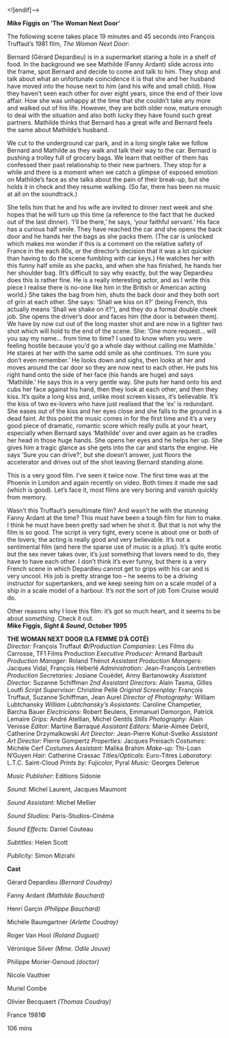 
<![endif]-->

**Mike Figgis on ‘The Woman Next Door’**

The following scene takes place 19 minutes and 45 seconds into François Truffaut’s 1981 film, _The Woman Next Door_:

Bernard (Gérard Depardieu) is in a supermarket staring a hole in a shelf of food. In the background we see Mathilde (Fanny Ardant) slide across into the frame, spot Bernard and decide to come and talk to him. They shop and talk about what an unfortunate coincidence it is that she and her husband have moved into the house next to him (and his wife and small child). How they haven’t seen each other for over eight years, since the end of their love affair. How she was unhappy at the time that she couldn’t take any more and walked out of his life. However, they are both older now, mature enough to deal with the situation and also both lucky they have found such great partners. Mathilde thinks that Bernard has a great wife and Bernard feels the same about Mathilde’s husband.

We cut to the underground car park, and in a long single take we follow Bernard and Mathilde as they walk and talk their way to the car. Bernard is pushing a trolley full of grocery bags. We learn that neither of them has confessed their past relationship to their new partners. They stop for a while and there is a moment when we catch a glimpse of exposed emotion on Mathilde’s face as she talks about the pain of their break-up, but she holds it in check and they resume walking. (So far, there has been no music at all on the soundtrack.)

She tells him that he and his wife are invited to dinner next week and she hopes that he will turn up this time (a reference to the fact that he ducked out of the last dinner). ‘I’ll be there,’ he says, ‘your faithful servant.’ His face has a curious half smile. They have reached the car and she opens the back door and he hands her the bags as she packs them. (The car is unlocked which makes me wonder if this is a comment on the relative safety of France in the each 80s, or the director’s decision that it was a lot quicker than having to do the scene fumbling with car keys.) He watches her with this funny half smile as she packs, and when she has finished, he hands her her shoulder bag. (It’s difficult to say why exactly, but the way Depardieu does this is rather fine. He is a really interesting actor, and as I write this piece I realise there is no-one like him in the British or American acting world.) She takes the bag from him, shuts the back door and they both sort of grin at each other. She says: ‘Shall we kiss on it?’ (being French, this actually means ‘Shall we shake on it?’), and they do a formal double cheek job. She opens the driver’s door and faces him (the door is between them). We have by now cut out of the long master shot and are now in a tighter two shot which will hold to the end of the scene. She: ‘One more request… will you say my name… from time to time? I used to know when you were feeling hostile because you’d go a whole day without calling me Mathilde.’ He stares at her with the same odd smile as she continues. ‘I’m sure you don’t even remember.’ He looks down and sighs, then looks at her and moves around the car door so they are now next to each other. He puts his right hand onto the side of her face (his hands are huge) and says ‘Mathilde.’ He says this in a very gentle way. She puts her hand onto his and cubs her face against his hand, then they look at each other, and then they kiss. It’s quite a long kiss and, unlike most screen kisses, it’s believable. It’s the kiss of two ex-lovers who have just realised that the ‘ex’ is redundant. She eases out of the kiss and her eyes close and she falls to the ground in a dead faint. At this point the music comes in for the first time and it’s a very good piece of dramatic, romantic score which really pulls at your heart, especially when Bernard says ‘Mathilde’ over and over again as he cradles her head in those huge hands. She opens her eyes and he helps her up. She gives him a tragic glance as she gets into the car and starts the engine. He says ‘Sure you can drive?’, but she doesn’t answer, just floors the accelerator and drives out of the shot leaving Bernard standing alone.

This is a very good film. I’ve seen it twice now. The first time was at the Phoenix in London and again recently on video. Both times it made me sad (which is good). Let’s face it, most films are very boring and vanish quickly from memory.

Wasn’t this Truffaut’s penultimate film? And wasn’t he with the stunning Fanny Ardant at the time? This must have been a tough film for him to make.  
I think he must have been pretty sad when he shot it. But that is not why the film is so good. The script is very tight, every scene is about one or both of the lovers; the acting is really good and very believable. It’s not a sentimental film (and here the sparse use of music is a plus). It’s quite erotic but the sex never takes over, it’s just something that lovers need to do, they have to have each other. I don’t think it’s ever funny, but there is a very French scene in which Depardieu cannot get to grips with his car and is very uncool. His job is pretty strange too – he seems to be a driving instructor for supertankers, and we keep seeing him on a scale model of a ship in a scale model of a harbour. It’s not the sort of job Tom Cruise would do.

Other reasons why I love this film: it’s got so much heart, and it seems to be about _something_. Check it out.<br>
**Mike Figgis, _Sight & Sound_, October 1995**<br>

**THE WOMAN NEXT DOOR (LA FEMME D’À COTÉ)**<br>
_Director:_ François Truffaut
_©/Production Companies:_ Les Films du Carrosse, TF1 Films Production
_Executive Producer:_ Armand Barbault
_Production Manager:_ Roland Thénot
_Assistant Production Managers:_ Jacques Vidal, François Héberlé
_Administration:_ Jean-François Lentretien
_Production Secretaries:_ Josiane Couëdel, Anny Bartanowsky
_Assistant Director:_ Suzanne Schiffman
_2nd Assistant Directors:_ Alain Tasma, Gilles Loutfi
_Script Supervisor:_ Christine Pellé
_Original Screenplay:_ François Truffaut, Suzanne Schiffman, Jean Aurel
_Director of Photography:_ William Lubtchansky
_William Lubtchansky’s Assistants:_ Caroline Champetier, Barcha Bauer
_Electricians:_ Robert Beulens, Emmanuel Demorgon, Patrick Lemaire
_Grips:_ André Atellian, Michel Gentils
_Stills Photography:_ Alain Venisse
_Editor:_ Martine Barraqué
_Assistant Editors:_ Marie-Aimée Debril, Catherine Drzymalkowski
_Art Director:_ Jean-Pierre Kohut-Svelko
_Assistant Art Director:_ Pierre Gompertz
_Properties:_ Jacques Preisach
_Costumes:_ Michèle Cerf
_Costumes Assistant:_ Malika Brahim
_Make-up:_ Thi-Loan N’Guyen
_Hair:_ Catherine Crassac
_Titles/Opticals:_ Euro-Titres
_Laboratory:_ L.T.C. Saint-Cloud
_Prints by:_ Fujicolor, Pyral
_Music:_ Georges Delerue

_Music Publisher:_ Editions Sidonie

_Sound:_ Michel Laurent, Jacques Maumont

_Sound Assistant:_ Michel Mellier

_Sound Studios:_ Paris-Studios-Cinéma

_Sound Effects:_ Daniel Couteau

_Subtitles:_ Helen Scott

_Publicity:_ Simon Mizrahi

**Cast**

Gérard Depardieu _(Bernard Coudray)_

Fanny Ardant _(Mathilde Bauchard)_

Henri Garçin _(Philippe Bauchard)_

Michèle Baumgartner _(Arlette Coudray)_

Roger Van Hool _(Roland Duguet)_

Véronique Silver _(Mme. Odile Jouve)_

Philippe Morier-Genoud _(doctor)_

Nicole Vauthier

Muriel Combe

Olivier Becquaert _(Thomas Coudray)_

France 1981©

106 mins
<!--stackedit_data:
eyJoaXN0b3J5IjpbMTMzNjk0MTM5Nl19
-->